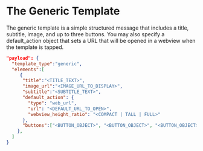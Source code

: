 # The Generic Template

The generic template is a simple structured message that includes a title, subtitle, image, and up to three buttons. You may also specify a default_action object that sets a URL that will be opened in a webview when the template is tapped.

```json
"payload": {
  "template_type":"generic",
  "elements":[
     {
      "title":"<TITLE_TEXT>",
      "image_url":"<IMAGE_URL_TO_DISPLAY>",
      "subtitle":"<SUBTITLE_TEXT>",
      "default_action": {
        "type": "web_url",
        "url": "<DEFAULT_URL_TO_OPEN>",
        "webview_height_ratio": "<COMPACT | TALL | FULL>"
      },
      "buttons":["<BUTTON_OBJECT>", "<BUTTON_OBJECT>", "<BUTTON_OBJECT>" ]      
    },
  ]
}
```